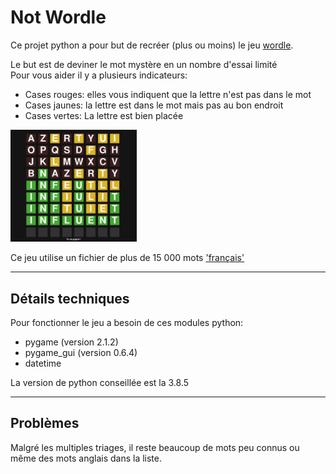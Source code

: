 # Not Wordle
Ce projet python a pour but de recréer (plus ou moins) le jeu [wordle](https://www.nytimes.com/games/wordle/index.html).

Le but est de deviner le mot mystère en un nombre d'essai limité  
Pour vous aider il y a plusieurs indicateurs: 
- Cases rouges: elles vous indiquent que la lettre n'est pas dans le mot
- Cases jaunes: la lettre est dans le mot mais pas au bon endroit
- Cases vertes: La lettre est bien placée
 
<img src="res/img.jpg" alt="drawing" width="40%"/>  

Ce jeu utilise un fichier de plus de 15 000 mots ['français'](#Problèmes)

---
## Détails techniques
Pour fonctionner le jeu a besoin de ces modules python:
- pygame (version 2.1.2)
- pygame_gui (version 0.6.4)
- datetime

La version de python conseillée est la 3.8.5  

---
## Problèmes
Malgré les multiples triages, il reste beaucoup de mots peu connus ou même des mots anglais dans la liste.

